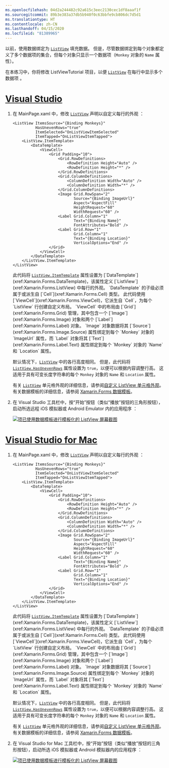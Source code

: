 ```yaml
---
ms.openlocfilehash: 04d2a244482c92a615c3eec2130cec1df8aaaf1f
ms.sourcegitcommit: 89b3e383a37db5b940f0c63bbfe9cb806dc7d5d1
ms.translationtype: HT
ms.contentlocale: zh-CN
ms.lasthandoff: 04/15/2020
ms.locfileid: "81389965"
---
```

以前，使用数据绑定为 [`ListView`](xref:Xamarin.Forms.ListView) 填充数据。 但是，尽管数据绑定到每个对象都定义了多个数据项的集合，但每个对象只显示一个数据项（`Monkey` 对象的 `Name` 属性）。

在本练习中，你将修改 ListViewTutorial 项目，以便 [`ListView`](xref:Xamarin.Forms.ListView) 在每行中显示多个数据项  。

# <a name="visual-studio"></a>[Visual Studio](#tab/vswin)

1. 在 MainPage.xaml 中，修改 [`ListView`](xref:Xamarin.Forms.ListView) 声明以自定义每行的外观  ：

    ```xaml
    <ListView ItemsSource="{Binding Monkeys}"
              HasUnevenRows="true"
              ItemSelected="OnListViewItemSelected"
              ItemTapped="OnListViewItemTapped">
        <ListView.ItemTemplate>
            <DataTemplate>
                <ViewCell>
                    <Grid Padding="10">
                        <Grid.RowDefinitions>
                            <RowDefinition Height="Auto" />
                            <RowDefinition Height="*" />
                        </Grid.RowDefinitions>
                        <Grid.ColumnDefinitions>
                            <ColumnDefinition Width="Auto" />
                            <ColumnDefinition Width="*" />
                        </Grid.ColumnDefinitions>
                        <Image Grid.RowSpan="2"
                               Source="{Binding ImageUrl}"
                               Aspect="AspectFill"
                               HeightRequest="60"
                               WidthRequest="60" />
                        <Label Grid.Column="1"
                               Text="{Binding Name}"
                               FontAttributes="Bold" />
                        <Label Grid.Row="1"
                               Grid.Column="1"
                               Text="{Binding Location}"
                               VerticalOptions="End" />
                    </Grid>
                </ViewCell>
            </DataTemplate>
        </ListView.ItemTemplate>
    </ListView>
    ```

    此代码将 [`ListView.ItemTemplate`](xref:Xamarin.Forms.ItemsView`1.ItemTemplate) 属性设置为 [`DataTemplate`](xref:Xamarin.Forms.DataTemplate)，该属性定义 [`ListView`](xref:Xamarin.Forms.ListView) 中每行的外观。 `DataTemplate` 的子级必须属于或派生自 [`Cell`](xref:Xamarin.Forms.Cell) 类型。 此代码使用 [`ViewCell`](xref:Xamarin.Forms.ViewCell)，它派生自 `Cell`，为每个 `ListView` 行创建自定义布局。 `ViewCell` 中的布局由 [`Grid`](xref:Xamarin.Forms.Grid) 管理，其中包含一个 [`Image`](xref:Xamarin.Forms.Image) 对象和两个 [`Label`](xref:Xamarin.Forms.Label) 对象。 `Image` 对象数据将其 [`Source`](xref:Xamarin.Forms.Image.Source) 属性绑定到每个 `Monkey` 对象的 `ImageUrl` 属性，而 `Label` 对象将其 [`Text`](xref:Xamarin.Forms.Label.Text) 属性绑定到每个 `Monkey` 对象的 `Name` 和 `Location` 属性。

    默认情况下，[`ListView`](xref:Xamarin.Forms.ListView) 中的各行高度相同。 但是，此代码将 [`ListView.HasUnevenRows`](xref:Xamarin.Forms.ListView.HasUnevenRows) 属性设置为 `true`，以便可以根据内容调整行高。 这适用于具有可变长度字符串的每个 `Monkey` 对象的 `Name` 和 `Location` 属性。

    有关 [`ListView`](xref:Xamarin.Forms.ListView) 单元格外观的详细信息，请参阅[自定义 ListView 单元格外观](~/xamarin-forms/user-interface/listview/customizing-cell-appearance.md)。 有关数据模板的详细信息，请参阅 [Xamarin.Forms 数据模板](~/xamarin-forms/app-fundamentals/templates/data-templates/index.md)。

1. 在 Visual Studio 工具栏中，按“开始”按钮（类似“播放”按钮的三角形按钮），启动所选远程 iOS 模拟器或 Android Emulator 内的应用程序  ：

    [![项已使用数据模板进行模板化的 ListView 屏幕截图](../images/customize-cell-appearance.png "显示模板化数据的 ListView")](../images/customize-cell-appearance-large.png#lightbox "显示模板化数据的 ListView")

# <a name="visual-studio-for-mac"></a>[Visual Studio for Mac](#tab/vsmac)

1. 在 MainPage.xaml 中，修改 [`ListView`](xref:Xamarin.Forms.ListView) 声明以自定义每行的外观  ：

    ```xaml
    <ListView ItemsSource="{Binding Monkeys}"
              HasUnevenRows="true"
              ItemSelected="OnListViewItemSelected"
              ItemTapped="OnListViewItemTapped">
        <ListView.ItemTemplate>
            <DataTemplate>
                <ViewCell>
                    <Grid Padding="10">
                        <Grid.RowDefinitions>
                            <RowDefinition Height="Auto" />
                            <RowDefinition Height="*" />
                        </Grid.RowDefinitions>
                        <Grid.ColumnDefinitions>
                            <ColumnDefinition Width="Auto" />
                            <ColumnDefinition Width="*" />
                        </Grid.ColumnDefinitions>
                        <Image Grid.RowSpan="2"
                               Source="{Binding ImageUrl}"
                               Aspect="AspectFill"
                               HeightRequest="60"
                               WidthRequest="60" />
                        <Label Grid.Column="1"
                               Text="{Binding Name}"
                               FontAttributes="Bold" />
                        <Label Grid.Row="1"
                               Grid.Column="1"
                               Text="{Binding Location}"
                               VerticalOptions="End" />
                    </Grid>
                </ViewCell>
            </DataTemplate>
        </ListView.ItemTemplate>
    </ListView>
    ```

    此代码将 [`ListView.ItemTemplate`](xref:Xamarin.Forms.ItemsView`1.ItemTemplate) 属性设置为 [`DataTemplate`](xref:Xamarin.Forms.DataTemplate)，该属性定义 [`ListView`](xref:Xamarin.Forms.ListView) 中每行的外观。 `DataTemplate` 的子级必须属于或派生自 [`Cell`](xref:Xamarin.Forms.Cell) 类型。 此代码使用 [`ViewCell`](xref:Xamarin.Forms.ViewCell)，它派生自 `Cell`，为每个 `ListView` 行创建自定义布局。 `ViewCell` 中的布局由 [`Grid`](xref:Xamarin.Forms.Grid) 管理，其中包含一个 [`Image`](xref:Xamarin.Forms.Image) 对象和两个 [`Label`](xref:Xamarin.Forms.Label) 对象。 `Image` 对象数据将其 [`Source`](xref:Xamarin.Forms.Image.Source) 属性绑定到每个 `Monkey` 对象的 `ImageUrl` 属性，而 `Label` 对象将其 [`Text`](xref:Xamarin.Forms.Label.Text) 属性绑定到每个 `Monkey` 对象的 `Name` 和 `Location` 属性。

    默认情况下，[`ListView`](xref:Xamarin.Forms.ListView) 中的各行高度相同。 但是，此代码将 [`ListView.HasUnevenRows`](xref:Xamarin.Forms.ListView.HasUnevenRows) 属性设置为 `true`，以便可以根据内容调整行高。 这适用于具有可变长度字符串的每个 `Monkey` 对象的 `Name` 和 `Location` 属性。

    有关 [`ListView`](xref:Xamarin.Forms.ListView) 单元格外观的详细信息，请参阅[自定义 ListView 单元格外观](~/xamarin-forms/user-interface/listview/customizing-cell-appearance.md)。 有关数据模板的详细信息，请参阅 [Xamarin.Forms 数据模板](~/xamarin-forms/app-fundamentals/templates/data-templates/index.md)。

1. 在 Visual Studio for Mac 工具栏中，按“开始”按钮（类似“播放”按钮的三角形按钮），启动所选 iOS 模拟器或 Android 模拟器内的应用程序  ：

    [![项已使用数据模板进行模板化的 ListView 屏幕截图](../images/customize-cell-appearance.png "显示模板化数据的 ListView")](../images/customize-cell-appearance-large.png#lightbox "显示模板化数据的 ListView")
